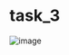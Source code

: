 # task_3
![image](https://user-images.githubusercontent.com/98108717/151218721-9071456b-9e45-497c-88bc-e1cbf979c0aa.png)
